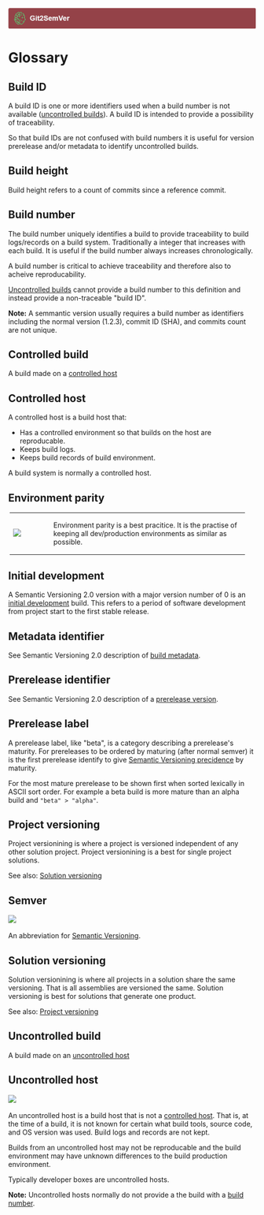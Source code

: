 ﻿---
uid: glossary
---
<style>

table, tr {
  border:none !important;
}

td {
  border:none !important;
}

</style>
![](../Images/Git2SemVer_banner_840x70.png)

# Glossary


## Build ID

A build ID is one or more identifiers used when a build number is not available ([uncontrolled builds](#uncontrolled-build)).
A build ID is intended to provide a possibility of traceability.

So that build IDs are not confused with build numbers it is useful for version prerelease and/or metadata to identify uncontrolled builds.

## Build height

Build height refers to a count of commits since a reference commit.

## Build number

The build number uniquely identifies a build to provide traceability to build logs/records on a build system.
Traditionally a integer that increases with each build.
It is useful if the build number always increases chronologically.

A build number is critical to achieve traceability and therefore also to acheive reproducability.

[Uncontrolled builds](#uncontrolled-build) cannot provide a build number to this definition and instead provide a non-traceable "build ID".

**Note:** A semmantic version usually requires a build number as identifiers including the normal version (1.2.3),
commit ID (SHA), and commits count are not unique.

## Controlled build

A build made on a [controlled host](#controlled-host)

## Controlled host

A controlled host is a build host that:

* Has a controlled environment so that builds on the host are reproducable.
* Keeps build logs.
* Keeps build records of build environment.

A build system is normally a controlled host.

## Environment parity

<div style="margin:3px; text-align:left; width:95%">
<table>

 <tr>
    <td style="width:68px">
        <img src="https://noetictools.github.io/Git2SemVer/Images//consistency_128x128.png" width=64 />
    </td>
    <td>
        <p>
            Environment parity is a best pracitice.
            It is the practise of keeping all dev/production environments as similar as possible.
        </p>
    </td>
  </tr>

</table>
</div>

## Initial development

A Semantic Versioning 2.0 version with a major version number of 0 is an [initial development](https://semver.org/#spec-item-4) build.
This refers to a period of software development from project start to the first stable release.

## Metadata identifier

See Semantic Versioning 2.0 description of [build metadata](https://semver.org/#spec-item-10).

## Prerelease identifier

See Semantic Versioning 2.0 description of a [prerelease version](https://semver.org/#spec-item-9).

## Prerelease label

A prerelease label, like "beta", is a category describing a prerelease's maturity.
For prereleases to be ordered by maturing (after normal semver) it is the first prerelease identify to give [Semantic Versioning precidence](https://semver.org/#spec-item-11) by maturity.

For the most mature prerelease to be shown first when sorted lexically in ASCII sort order.
For example a beta build is more mature than an alpha build and `"beta" > "alpha"`.

## Project versioning

Project versionining is where a project is versioned independent of any other solution project.
Project versionining is a best for single project solutions.

See also: [Solution versioning](#solution-versioning)

## Semver

<img src="https://noetictools.github.io/Git2SemVer/Images//SemVer213x128(dark).png" height=64 /> 

An abbreviation for [Semantic Versioning](https://semver.org).


## Solution versioning

Solution versionining is where all projects in a solution share the same versioning.
That is all assemblies are versioned the same.
Solution versioning is best for solutions that generate one product.

See also: [Project versioning](#project-versioning)

## Uncontrolled build

A build made on an [uncontrolled host](#uncontrolled-host)

## Uncontrolled host

![](../../Images/developer.png)

An uncontrolled host is a build host that is not a [controlled host](#controlled-host).
That is, at the time of a build, it is not known for certain what build tools, source code, and OS version was used.
Build logs and records are not kept.

Builds from an uncontrolled host may not be reproducable and the build environment may have unknown differences to the build production environment.

Typically developer boxes are uncontrolled hosts.

**Note:** Uncontrolled hosts normally do not provide a the build with a [build number](#build-number).